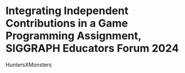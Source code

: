 # Integrating Independent Contributions in a Game Programming Assignment, SIGGRAPH Educators Forum 2024
HuntersXMonsters

